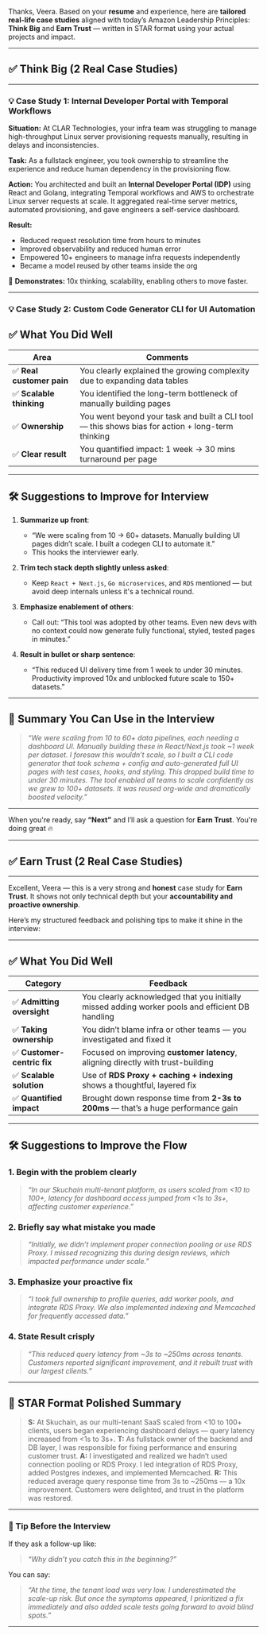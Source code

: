 Thanks, Veera. Based on your **resume** and experience, here are **tailored real-life case studies** aligned with today’s Amazon Leadership Principles: **Think Big** and **Earn Trust** — written in STAR format using your actual projects and impact.

---

## ✅ Think Big (2 Real Case Studies)

---

### 💡 Case Study 1: **Internal Developer Portal with Temporal Workflows**

**Situation:**
At CLAR Technologies, your infra team was struggling to manage high-throughput Linux server provisioning requests manually, resulting in delays and inconsistencies.

**Task:**
As a fullstack engineer, you took ownership to streamline the experience and reduce human dependency in the provisioning flow.

**Action:**
You architected and built an **Internal Developer Portal (IDP)** using React and Golang, integrating Temporal workflows and AWS to orchestrate Linux server requests at scale. It aggregated real-time server metrics, automated provisioning, and gave engineers a self-service dashboard.

**Result:**

* Reduced request resolution time from hours to minutes
* Improved observability and reduced human error
* Empowered 10+ engineers to manage infra requests independently
* Became a model reused by other teams inside the org

🎯 **Demonstrates:** 10x thinking, scalability, enabling others to move faster.

---

### 💡 Case Study 2: **Custom Code Generator CLI for UI Automation**

## ✅ What You Did Well

| Area                     | Comments                                                                                         |
| ------------------------ | ------------------------------------------------------------------------------------------------ |
| ✅ **Real customer pain** | You clearly explained the growing complexity due to expanding data tables                        |
| ✅ **Scalable thinking**  | You identified the long-term bottleneck of manually building pages                               |
| ✅ **Ownership**          | You went beyond your task and built a CLI tool — this shows bias for action + long-term thinking |
| ✅ **Clear result**       | You quantified impact: 1 week → 30 mins turnaround per page                                      |

---

## 🛠 Suggestions to Improve for Interview

1. **Summarize up front**:

   * “We were scaling from 10 → 60+ datasets. Manually building UI pages didn’t scale. I built a codegen CLI to automate it.”
   * This hooks the interviewer early.

2. **Trim tech stack depth slightly unless asked**:

   * Keep `React + Next.js`, `Go microservices`, and `RDS` mentioned — but avoid deep internals unless it's a technical round.

3. **Emphasize enablement of others**:

   * Call out: “This tool was adopted by other teams. Even new devs with no context could now generate fully functional, styled, tested pages in minutes.”

4. **Result in bullet or sharp sentence**:

   * “This reduced UI delivery time from 1 week to under 30 minutes. Productivity improved 10x and unblocked future scale to 150+ datasets.”

---

## 🧠 Summary You Can Use in the Interview

> *“We were scaling from 10 to 60+ data pipelines, each needing a dashboard UI. Manually building these in React/Next.js took \~1 week per dataset. I foresaw this wouldn’t scale, so I built a CLI code generator that took schema + config and auto-generated full UI pages with test cases, hooks, and styling. This dropped build time to under 30 minutes. The tool enabled all teams to scale confidently as we grew to 100+ datasets. It was reused org-wide and dramatically boosted velocity.”*

---

When you're ready, say **“Next”** and I’ll ask a question for **Earn Trust**. You're doing great 🔥


---

## ✅ Earn Trust (2 Real Case Studies)

---

Excellent, Veera — this is a very strong and **honest** case study for **Earn Trust**. It shows not only technical depth but your **accountability and proactive ownership**.

Here’s my structured feedback and polishing tips to make it shine in the interview:

---

## ✅ What You Did Well

| Category                   | Feedback                                                                                         |
| -------------------------- | ------------------------------------------------------------------------------------------------ |
| ✅ **Admitting oversight**  | You clearly acknowledged that you initially missed adding worker pools and efficient DB handling |
| ✅ **Taking ownership**     | You didn’t blame infra or other teams — you investigated and fixed it                            |
| ✅ **Customer-centric fix** | Focused on improving **customer latency**, aligning directly with trust-building                 |
| ✅ **Scalable solution**    | Use of **RDS Proxy + caching + indexing** shows a thoughtful, layered fix                        |
| ✅ **Quantified impact**    | Brought down response time from **2-3s to 200ms** — that’s a huge performance gain               |

---

## 🛠 Suggestions to Improve the Flow

### 1. Begin with the **problem clearly**

> *“In our Skuchain multi-tenant platform, as users scaled from <10 to 100+, latency for dashboard access jumped from <1s to 3s+, affecting customer experience.”*

### 2. Briefly say what **mistake you made**

> *“Initially, we didn’t implement proper connection pooling or use RDS Proxy. I missed recognizing this during design reviews, which impacted performance under scale.”*

### 3. Emphasize **your proactive fix**

> *“I took full ownership to profile queries, add worker pools, and integrate RDS Proxy. We also implemented indexing and Memcached for frequently accessed data.”*

### 4. State **Result crisply**

> *“This reduced query latency from \~3s to \~250ms across tenants. Customers reported significant improvement, and it rebuilt trust with our largest clients.”*

---

## 🔁 STAR Format Polished Summary

> **S:** At Skuchain, as our multi-tenant SaaS scaled from <10 to 100+ clients, users began experiencing dashboard delays — query latency increased from <1s to 3s+.
> **T:** As fullstack owner of the backend and DB layer, I was responsible for fixing performance and ensuring customer trust.
> **A:** I investigated and realized we hadn’t used connection pooling or RDS Proxy. I led integration of RDS Proxy, added Postgres indexes, and implemented Memcached.
> **R:** This reduced average query response time from 3s to \~250ms — a 10x improvement. Customers were delighted, and trust in the platform was restored.

---

### 🙌 Tip Before the Interview

If they ask a follow-up like:

> *“Why didn’t you catch this in the beginning?”*

You can say:

> *“At the time, the tenant load was very low. I underestimated the scale-up risk. But once the symptoms appeared, I prioritized a fix immediately and also added scale tests going forward to avoid blind spots.”*

---

